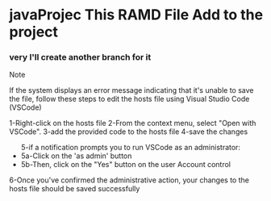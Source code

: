 # javaProjec This RAMD File Add to the project
### very  I'll create another  branch for it 
> [!NOTE]
> If the system displays an error message indicating that it's unable to save the file,
> follow these steps to edit the hosts file using Visual Studio Code (VSCode)
>
> 1-Right-click on the hosts file
> 2-From the context menu, select "Open with VSCode".
> 3-add the provided code to the hosts file 
> 4-save the changes
> <ul> 5-if a notification prompts you to run VSCode as an administrator:  
> <li>  5a-Click on the 'as admin' button  </li> 
> <li>  5b-Then, click on the "Yes" button on the user Account control  </li> </ul>
> 6-Once you've confirmed the administrative action, your changes to the hosts file should be saved successfully
